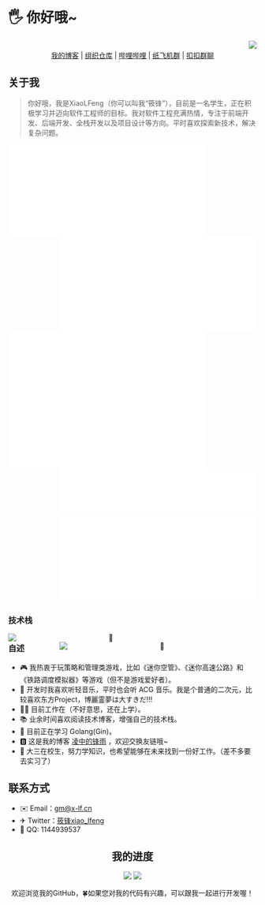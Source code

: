 <h1 align="left">🖐️ 你好哦~</h1>

<div align="right">
    <img src="https://api.moedog.org/count/@XiaoLFeng.readme" style="height: 80px">
</div>

<div align="center">
    <a href="https://blog.x-lf.com">我的博客</a>
    <span>|</span>
    <a href="https://git-fy.cn/XiaoLFeng">组织仓库</a>
    <span>|</span>
    <a href="https://space.bilibili.com/244321572">哔哩哔哩</a>
    <span>|</span>
    <a href="https://t.me/xf_talk">纸飞机群</a>
    <span>|</span>
    <a href="https://qm.qq.com/cgi-bin/qm/qr?k=viCI56D_CRmtKMQZVzKCm9Rhy_0KUwVQ&jump_from=webapi">扣扣群聊</a>
</div>

<h2 align="left">关于我</h2>

<blockquote>
    你好哦，我是XiaoLFeng（你可以叫我“筱锋”），目前是一名学生，正在积极学习并迈向软件工程师的目标。我对软件工程充满热情，专注于前端开发、后端开发、全栈开发以及项目设计等方向。平时喜欢探索新技术，解决复杂问题。
</blockquote>

<img align="left" width="400" alt="🦑" src="metrics.classic.svg">
<img align="right" width="400" alt="🦑" src="metrics.plugin.wakatime.svg">
<img align="left" width="400" alt="🦑" src="metrics.plugin.isocalendar.fullyear.svg">
<div align="right" width="400">
    <img width="400" alt="🦑" src="metrics.plugin.people.followers.svg">
    <img width="400" alt="🦑" src="metrics.plugin.achievements.compact.svg">
</div>

<h3 align="left">技术栈</h3>

<div align="center" style="width: 100%">
    <img align="left" width="400" alt="🦑" src="https://skillicons.dev/icons?i=java,go,ts,js,html,css,dart,kotlin,php,py,c,cpp,md,latex,spring,laravel,vite,vue,react,flutter,nginx,nodejs,tailwind,maven,npm,gradle,vim,sqlite,mysql,postgres,rabbitmq,kubernetes,jquery,jenkins,cmake&perline=15">
    <img align="right" width="400" alt="🦑" src="https://skillicons.dev/icons?i=idea,webstorm,clion,phpstorm,pycharm,androidstudio,docker,visualstudio,vscode,eclipse,arduino,postman,anaconda,obsidian,github,gitlab,grafana,git,githubactions,cloudflare,vercel,azure,apple,windows,linux,ubuntu,redhat,debian,arch,raspberrypi,kali&perline=15">
</div>

<h3 align="left">自述</h3>

<div align="left">
    <ul>
        <li>🎮 我热衷于玩策略和管理类游戏，比如《迷你空管》、《迷你高速公路》和《铁路调度模拟器》等游戏（但不是游戏爱好者）。</li>
        <li>🎵 开发时我喜欢听轻音乐，平时也会听 ACG 音乐。我是个普通的二次元，比较喜欢东方Project，博麗霊夢は大すきだ!!!</li>
        <li>👨‍💻 目前工作在（不好意思，还在上学）。</li>
        <li>📚 业余时间喜欢阅读技术博客，增强自己的技术栈。</li>
        <li>🌱 目前正在学习 Golang(Gin)。</li>
        <li>🅱️ 这是我的博客 <a href="https://blog.x-lf.com/">凌中的锋雨</a> ，欢迎交换友链哦~</li>
        <li>🏢 大三在校生，努力学知识，也希望能够在未来找到一份好工作。（差不多要去实习了）</li>
    </ul>
</div>

<h2 align="left">联系方式</h2>

<div align="left">
    <ul>
        <li>✉️ Email：<a href="mailto:gm@x-lf.cn">gm@x-lf.cn</a></li>
        <li>✈ Twitter：<a href="https://twitter.com/lfeng_xiao">筱锋xiao_lfeng</a></li>
        <li>🐧 QQ: 1144939537</li>
    </ul>
</div>

<h2 align="center">我的进度</h2>

<div align="center">
    <img src="https://api.githubtrends.io/user/svg/XiaoLFeng/langs?time_range=one_year&include_private=True&compact=True&theme=classic" style="height: 200px">
    <img src="https://github-readme-stats.vercel.app/api?username=XiaoLFeng&show_icons=true&include_all_commits=true&count_private=true&hide_border=true" style="height: 200px">
</div>

<p align="center">欢迎浏览我的GitHub，🍀如果您对我的代码有兴趣，可以跟我一起进行开发喔！</p>
